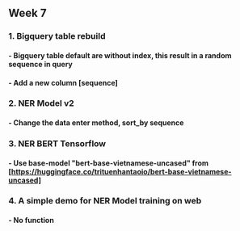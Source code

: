 ## Week 7
### 1. Bigquery table rebuild
#### - Bigquery table default are without index, this result in a random sequence in query
#### - Add a new column [sequence]
### 2. NER Model v2
#### - Change the data enter method, sort_by sequence
### 3. NER BERT Tensorflow
#### - Use base-model "bert-base-vietnamese-uncased" from [https://huggingface.co/trituenhantaoio/bert-base-vietnamese-uncased]
### 4. A simple demo for NER Model training on web
#### - No function
